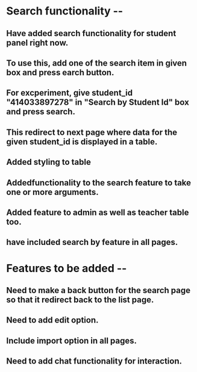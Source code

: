 # Search functionality --

## Have added search functionality for student panel right now.
## To use this, add one of the search item in given box and press earch button.
## For excperiment, give student_id "414033897278" in "Search by Student Id" box and press search.
## This redirect to next page where data for the given student_id is displayed in a table.
## Added styling to table
## Addedfunctionality to the search feature to take one or more arguments.
## Added feature to admin as well as teacher table too.
## have included search by feature in all pages.

# Features to be added --
## Need to make a back button for the search page so that it redirect back to the list page.
## Need to add edit option.
## Include import option in all pages.
## Need to add chat functionality for interaction.
